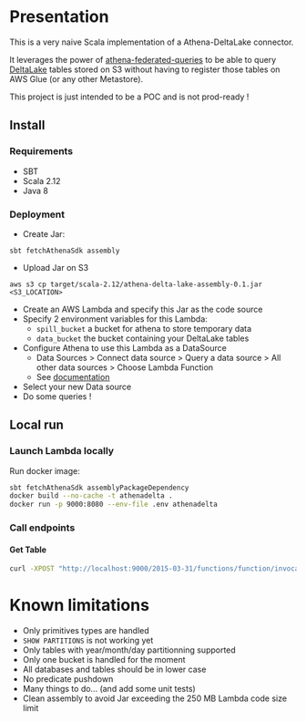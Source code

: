 # Presentation

This is a very naive Scala implementation of a Athena-DeltaLake connector.

It leverages the power of [athena-federated-queries](https://github.com/awslabs/aws-athena-query-federation)
to be able to query [DeltaLake](https://delta.io/) tables stored on S3 without having to register those tables on AWS Glue (or any other Metastore).

This project is just intended to be a POC and is not prod-ready !

## Install

### Requirements

- SBT
- Scala 2.12
- Java 8

### Deployment

- Create Jar:
```
sbt fetchAthenaSdk assembly
```

- Upload Jar on S3
```
aws s3 cp target/scala-2.12/athena-delta-lake-assembly-0.1.jar <S3_LOCATION>
```

- Create an AWS Lambda and specify this Jar as the code source
- Specify 2 environment variables for this Lambda:
    - `spill_bucket` a bucket for athena to store temporary data
    - `data_bucket` the bucket containing your DeltaLake tables
- Configure Athena to use this Lambda as a DataSource
    - Data Sources > Connect data source > Query a data source > All other data sources > Choose Lambda Function
    - See [documentation](https://docs.aws.amazon.com/athena/latest/ug/connect-to-a-data-source-lambda.html)
- Select your new Data source
- Do some queries !

## Local run

### Launch Lambda locally 

Run docker image:

```bash
sbt fetchAthenaSdk assemblyPackageDependency
docker build --no-cache -t athenadelta .
docker run -p 9000:8080 --env-file .env athenadelta
```

### Call endpoints

#### Get Table
```bash
curl -XPOST "http://localhost:9000/2015-03-31/functions/function/invocations" -d '{"@type":"GetTableRequest","identity":{"id":"UNKNOWN","principal":"UNKNOWN","account":"0123456789","arn":"testArn","tags":{},"groups":[]},"queryId":"test-query-id","catalogName":"test-catalog","tableName":{"schemaName":"<MY_SCHEMA>","tableName":"<MY_TABLE>"}}'
```

# Known limitations

- Only primitives types are handled
- `SHOW PARTITIONS` is not working yet
- Only tables with year/month/day partitionning supported
- Only one bucket is handled for the moment
- All databases and tables should be in lower case
- No predicate pushdown
- Many things to do... (and add some unit tests)
- Clean assembly to avoid Jar exceeding the 250 MB Lambda code size limit